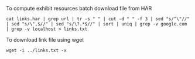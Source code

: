 To compute exhibit resources batch download file from HAR

	cat links.har | grep url | tr -s " " | cut -d " " -f 3 | sed "s/^\"//" | sed "s/\",$//" | sed "s/\?.*$//" | sort | uniq | grep -v google.com | grep -v localhost > links.txt

To download link file using wget

	wget -i ../links.txt -x
